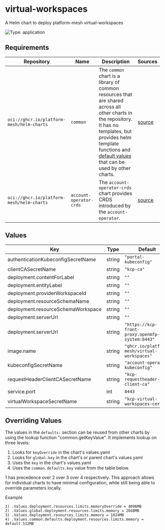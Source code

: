 # virtual-workspaces

A Helm chart to deploy platform-mesh virtual-workspaces

![Type: application](https://img.shields.io/badge/Type-application-informational?style=flat-square)

## Requirements

| Repository | Name | Description | Sources |
|------------|------|-------------|---------|
| `oci://ghcr.io/platform-mesh/helm-charts` | `common` | The `common` chart is a library of common resources that are shared across all other charts in the repository. It has no templates, but provides helm template functions and [default values](https://github.com/platform-mesh/helm-charts/blob/main/charts/common/values.yaml) that can be used by other charts. |[source](https://github.com/platform-mesh/helm-charts/tree/main/charts/common)|
| `oci://ghcr.io/platform-mesh/helm-charts` | `account-operator-crds` | The `account-operator-crds` chart provides CRDS introduced by the `account-operator`. |[source](https://github.com/platform-mesh/helm-charts/tree/main/charts/account-operator-crds)|
## Values
| Key | Type | Default | Description |
|-----|------|---------|-------------|
| authenticationKubeconfigSecretName | string | `"portal-kubeconfig"` |  |
| clientCASecretName | string | `"kcp-ca"` |  |
| deployment.contentForLabel | string | `""` |  |
| deployment.entityLabel | string | `""` |  |
| deployment.providerWorkspaceId | string | `""` |  |
| deployment.resourceSchemaName | string | `""` |  |
| deployment.resourceSchemaWorkspace | string | `""` |  |
| deployment.serverUrl | string | `""` |  |
| deployment.serverUrl | string | `"https://kcp-front-proxy.openmfp-system:8443"` |  |
| image.name | string | `"ghcr.io/platform-mesh/virtual-workspaces"` | The image repository |
| kubeconfigSecretName | string | `"account-operator-kubeconfig"` |  |
| requestHeaderClientCASecretName | string | `"kcp-requestheader-client-ca"` |  |
| service.port | int | `8443` |  |
| virtualWorkspaceSecretName | string | `"kcp-virtual-workspaces-cert"` |  |

## Overriding Values

The values in the `defaults:` section can be reused from other charts by using the lookup function "common.getKeyValue". It implements lookup on three levels:

1. Looks for `keyOverride` in the chart's values.yaml
2. Looks for `global.key` in the chart's or parent chart's values.yaml
3. Uses the `key` in the chart's values.yaml
4. Uses the `common.defaults.key` value from the table below.

1 has precedence over 2 over 3 over 4 respectively. This approach allows for individual charts to have minimal configuration, while still being able to override parameters locally.

Example
```
1) .Values.deployment.resources.limits.memoryOverride = 4096MB
2) .Values.global.deployment.resources.limits.memory = 2048MB
3) .Values.deployment.resources.limits.memory = 1024MB
4) .Values.common.defaults.deployment.resources.limits.memory = default 512MB
```
